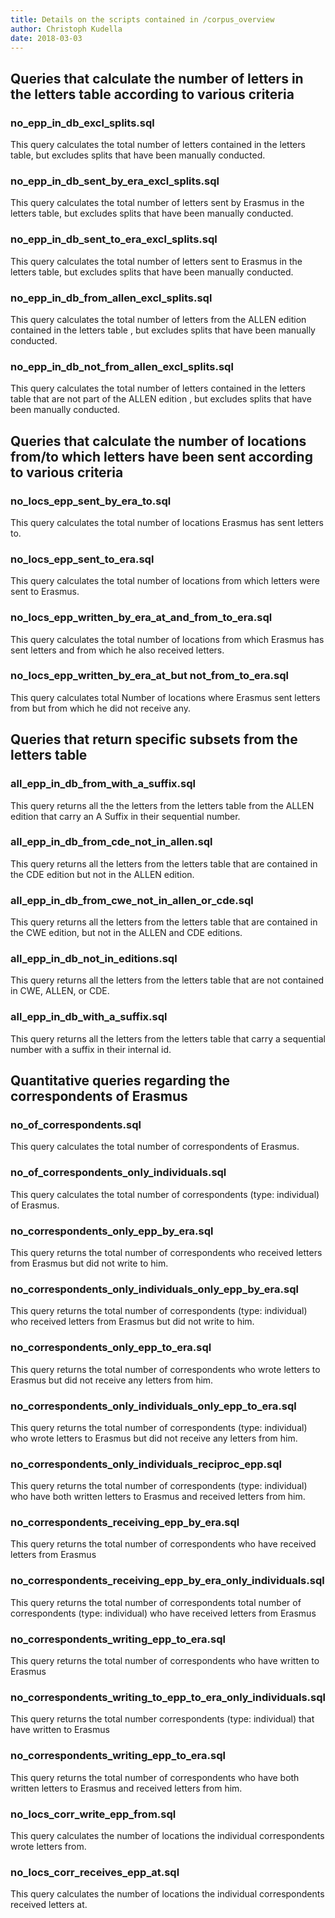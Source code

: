 ```yaml
---
title: Details on the scripts contained in /corpus_overview
author: Christoph Kudella
date: 2018-03-03
---
```

## Queries that calculate the number of letters in the letters table according to various criteria

### no_epp_in_db_excl_splits.sql
This query calculates the total number of letters contained in the letters table, but excludes splits that have been manually conducted.

### no_epp_in_db_sent_by_era_excl_splits.sql
This query calculates the total number of letters sent by Erasmus in the letters table, but excludes splits that have been manually conducted.

### no_epp_in_db_sent_to_era_excl_splits.sql
This query calculates the total number of letters sent to Erasmus in the letters table, but excludes splits that have been manually conducted.

### no_epp_in_db_from_allen_excl_splits.sql
This query calculates the total number of letters from the ALLEN edition contained in the letters table , but excludes splits that have been manually conducted.

### no_epp_in_db_not_from_allen_excl_splits.sql
This query calculates the total number of letters contained in the letters table that are not part of the ALLEN edition , but excludes splits that have been manually conducted.

## Queries that calculate the number of locations from/to which letters have been sent according to various criteria

### no_locs_epp_sent_by_era_to.sql
This query calculates the total number of locations Erasmus has sent letters to.

### no_locs_epp_sent_to_era.sql
This query calculates the total number of locations from which letters were sent to Erasmus.

### no_locs_epp_written_by_era_at_and_from_to_era.sql
This query calculates the total number of locations from which Erasmus has sent letters and from which he also received letters.

### no_locs_epp_written_by_era_at_but not_from_to_era.sql
This query calculates total Number of locations where Erasmus sent letters from but from which he did not receive any.

## Queries that return specific subsets from the letters table

### all_epp_in_db_from_with_a_suffix.sql
This query returns all the the letters from the letters table from the ALLEN edition that carry an A Suffix in their sequential number.

###  all_epp_in_db_from_cde_not_in_allen.sql
This query returns all the letters from the letters table that are contained in the CDE edition but not in the ALLEN edition.

### all_epp_in_db_from_cwe_not_in_allen_or_cde.sql
This query returns all the letters from the letters table that are contained in the CWE edition, but not in the ALLEN and CDE editions.

### all_epp_in_db_not_in_editions.sql
This query returns all the letters from the letters table that are not contained in CWE, ALLEN, or CDE.

### all_epp_in_db_with_a_suffix.sql
This query returns all the letters from the letters table that carry a sequential number with a suffix in their internal id.

## Quantitative queries regarding the correspondents of Erasmus

### no_of_correspondents.sql
This query calculates the total number of correspondents of Erasmus.

### no_of_correspondents_only_individuals.sql
This query calculates the total number of correspondents (type: individual) of Erasmus.

### no_correspondents_only_epp_by_era.sql
This query returns the total number of correspondents who received letters from Erasmus but did not write to him.

### no_correspondents_only_individuals_only_epp_by_era.sql
This query returns the total number of correspondents (type: individual) who received letters from Erasmus but did not write to him.

### no_correspondents_only_epp_to_era.sql
This query returns the total number of correspondents who wrote letters to Erasmus but did not receive any letters from him.

### no_correspondents_only_individuals_only_epp_to_era.sql
This query returns the total number of correspondents (type: individual) who wrote letters to Erasmus but did not receive any letters from him.

### no_correspondents_only_individuals_reciproc_epp.sql
This query returns the total number of correspondents (type: individual) who have both written letters to Erasmus and received letters from him.

### no_correspondents_receiving_epp_by_era.sql
This query returns the total number of correspondents who have received letters from Erasmus

### no_correspondents_receiving_epp_by_era_only_individuals.sql
This query returns the total number of correspondents total number of correspondents (type: individual) who have received letters from Erasmus

### no_correspondents_writing_epp_to_era.sql
This query returns the total number of correspondents who have written to Erasmus

### no_correspondents_writing_to_epp_to_era_only_individuals.sql
This query returns the total number correspondents (type: individual) that have written to Erasmus

### no_correspondents_writing_epp_to_era.sql
This query returns the total number of correspondents who have both written letters to Erasmus and received letters from him.

### no_locs_corr_write_epp_from.sql
This query calculates the number of locations the individual correspondents wrote letters from.

### no_locs_corr_receives_epp_at.sql
This query calculates the number of locations the individual correspondents received letters at.
